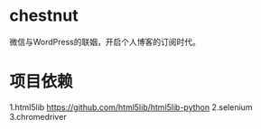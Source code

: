 chestnut
========

微信与WordPress的联姻，开启个人博客的订阅时代。


项目依赖
========
1.html5lib https://github.com/html5lib/html5lib-python
2.selenium
3.chromedriver

